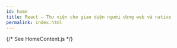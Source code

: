 ```yaml
---
id: home
title: React – Thư viện cho giao diện người dừng web và native
permalink: index.html
---
```


{/* See HomeContent.js */}